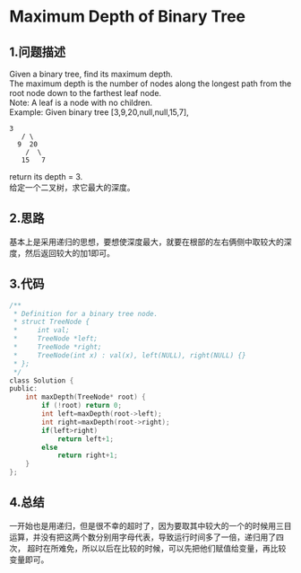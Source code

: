 Maximum Depth of Binary Tree
===

1.问题描述
---

Given a binary tree, find its maximum depth.<br>
The maximum depth is the number of nodes along the longest path from the root node down to the farthest leaf node.<br>
Note: A leaf is a node with no children.<br>
Example:<be>
Given binary tree [3,9,20,null,null,15,7],<br>

```
3
   / \
  9  20
    /  \
   15   7
```

return its depth = 3.<br>
给定一个二叉树，求它最大的深度。

2.思路
---

基本上是采用递归的思想，要想使深度最大，就要在根部的左右俩侧中取较大的深度，然后返回较大的加1即可。

3.代码
---

```c
/**
 * Definition for a binary tree node.
 * struct TreeNode {
 *     int val;
 *     TreeNode *left;
 *     TreeNode *right;
 *     TreeNode(int x) : val(x), left(NULL), right(NULL) {}
 * };
 */
class Solution {
public:
    int maxDepth(TreeNode* root) {
        if (!root) return 0;
        int left=maxDepth(root->left);
        int right=maxDepth(root->right);
        if(left>right)
            return left+1;
        else
            return right+1;
    }
};
```

4.总结
---

一开始也是用递归，但是很不幸的超时了，因为要取其中较大的一个的时候用三目运算，并没有把这两个数分别用字母代表，导致运行时间多了一倍，递归用了四次，
超时在所难免，所以以后在比较的时候，可以先把他们赋值给变量，再比较变量即可。
